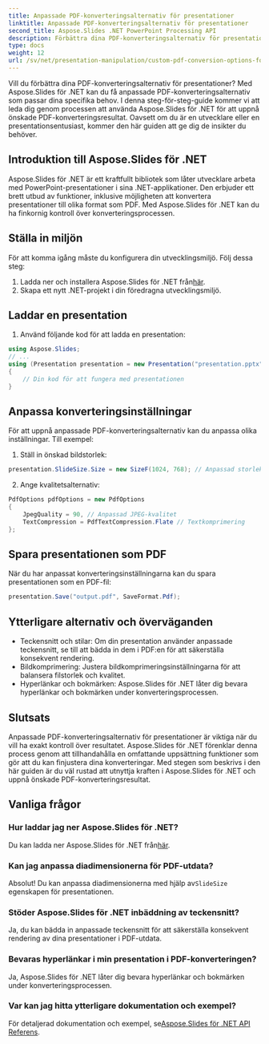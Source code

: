 ```yaml
---
title: Anpassade PDF-konverteringsalternativ för presentationer
linktitle: Anpassade PDF-konverteringsalternativ för presentationer
second_title: Aspose.Slides .NET PowerPoint Processing API
description: Förbättra dina PDF-konverteringsalternativ för presentationer med Aspose.Slides för .NET. Den här steg-för-steg-guiden täcker hur du uppnår anpassade PDF-konverteringsinställningar, vilket säkerställer exakt kontroll över dina utdata. Optimera dina presentationskonverteringar idag.
type: docs
weight: 12
url: /sv/net/presentation-manipulation/custom-pdf-conversion-options-for-presentations/
---
```


Vill du förbättra dina PDF-konverteringsalternativ för presentationer? Med Aspose.Slides för .NET kan du få anpassade PDF-konverteringsalternativ som passar dina specifika behov. I denna steg-för-steg-guide kommer vi att leda dig genom processen att använda Aspose.Slides för .NET för att uppnå önskade PDF-konverteringsresultat. Oavsett om du är en utvecklare eller en presentationsentusiast, kommer den här guiden att ge dig de insikter du behöver.

## Introduktion till Aspose.Slides för .NET

Aspose.Slides för .NET är ett kraftfullt bibliotek som låter utvecklare arbeta med PowerPoint-presentationer i sina .NET-applikationer. Den erbjuder ett brett utbud av funktioner, inklusive möjligheten att konvertera presentationer till olika format som PDF. Med Aspose.Slides för .NET kan du ha finkornig kontroll över konverteringsprocessen.

## Ställa in miljön

För att komma igång måste du konfigurera din utvecklingsmiljö. Följ dessa steg:

1.  Ladda ner och installera Aspose.Slides för .NET från[här](https://releases.aspose.com/slides/net/).
2. Skapa ett nytt .NET-projekt i din föredragna utvecklingsmiljö.

## Laddar en presentation

1. Använd följande kod för att ladda en presentation:

```csharp
using Aspose.Slides;
// ...
using (Presentation presentation = new Presentation("presentation.pptx"))
{
    // Din kod för att fungera med presentationen
}
```

## Anpassa konverteringsinställningar

För att uppnå anpassade PDF-konverteringsalternativ kan du anpassa olika inställningar. Till exempel:

1. Ställ in önskad bildstorlek:

```csharp
presentation.SlideSize.Size = new SizeF(1024, 768); // Anpassad storlek
```

2. Ange kvalitetsalternativ:

```csharp
PdfOptions pdfOptions = new PdfOptions
{
    JpegQuality = 90, // Anpassad JPEG-kvalitet
    TextCompression = PdfTextCompression.Flate // Textkomprimering
};
```

## Spara presentationen som PDF

När du har anpassat konverteringsinställningarna kan du spara presentationen som en PDF-fil:

```csharp
presentation.Save("output.pdf", SaveFormat.Pdf);
```

## Ytterligare alternativ och överväganden

- Teckensnitt och stilar: Om din presentation använder anpassade teckensnitt, se till att bädda in dem i PDF:en för att säkerställa konsekvent rendering.
- Bildkomprimering: Justera bildkomprimeringsinställningarna för att balansera filstorlek och kvalitet.
- Hyperlänkar och bokmärken: Aspose.Slides för .NET låter dig bevara hyperlänkar och bokmärken under konverteringsprocessen.

## Slutsats

Anpassade PDF-konverteringsalternativ för presentationer är viktiga när du vill ha exakt kontroll över resultatet. Aspose.Slides för .NET förenklar denna process genom att tillhandahålla en omfattande uppsättning funktioner som gör att du kan finjustera dina konverteringar. Med stegen som beskrivs i den här guiden är du väl rustad att utnyttja kraften i Aspose.Slides för .NET och uppnå önskade PDF-konverteringsresultat.


## Vanliga frågor

### Hur laddar jag ner Aspose.Slides för .NET?

 Du kan ladda ner Aspose.Slides för .NET från[här](https://releases.aspose.com/slides/net/).

### Kan jag anpassa diadimensionerna för PDF-utdata?

 Absolut! Du kan anpassa diadimensionerna med hjälp av`SlideSize` egenskapen för presentationen.

### Stöder Aspose.Slides för .NET inbäddning av teckensnitt?

Ja, du kan bädda in anpassade teckensnitt för att säkerställa konsekvent rendering av dina presentationer i PDF-utdata.

### Bevaras hyperlänkar i min presentation i PDF-konverteringen?

Ja, Aspose.Slides för .NET låter dig bevara hyperlänkar och bokmärken under konverteringsprocessen.

### Var kan jag hitta ytterligare dokumentation och exempel?

För detaljerad dokumentation och exempel, se[Aspose.Slides för .NET API Referens](https://reference.aspose.com/slides/net/).
